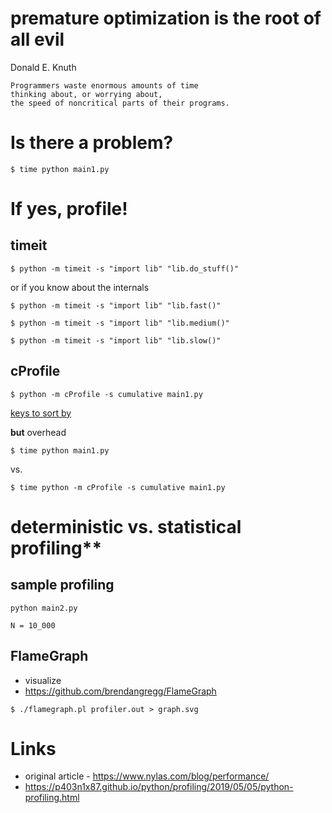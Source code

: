 

# **premature optimization** is the root of all evil

Donald E. Knuth


    Programmers waste enormous amounts of time
    thinking about, or worrying about,
    the speed of noncritical parts of their programs.



# Is there a problem?

`$ time python main1.py`


# If yes, profile!

## timeit

`$ python -m timeit -s "import lib" "lib.do_stuff()"`

or if you know about the internals

`$ python -m timeit -s "import lib" "lib.fast()"`

`$ python -m timeit -s "import lib" "lib.medium()"`

`$ python -m timeit -s "import lib" "lib.slow()"`


## cProfile

`$ python -m cProfile -s cumulative main1.py`

[keys to sort by](https://docs.python.org/3.7/library/profile.html#pstats.Stats.sort_stats)

**but** overhead

`$ time python main1.py`

vs.

`$ time python -m cProfile -s cumulative main1.py`


# deterministic vs. statistical profiling**

## sample profiling

`python main2.py`

 `N = 10_000`


## FlameGraph

* visualize
* https://github.com/brendangregg/FlameGraph

`$ ./flamegraph.pl profiler.out > graph.svg`


# Links

* original article - https://www.nylas.com/blog/performance/
* https://p403n1x87.github.io/python/profiling/2019/05/05/python-profiling.html

